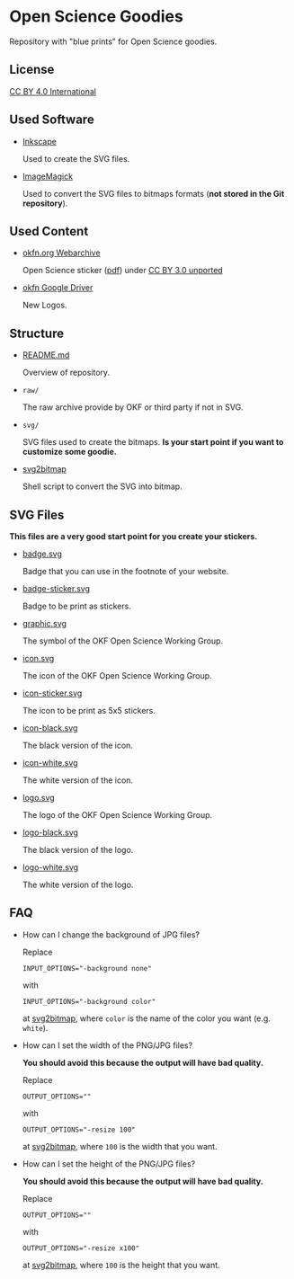 Open Science Goodies
====================

Repository with "blue prints" for Open Science goodies.

License
-------

[CC BY 4.0 International](http://creativecommons.org/licenses/by/4.0/)

Used Software
-------------

-   [Inkscape](https://inkscape.org/)

    Used to create the SVG files.
-   [ImageMagick](http://imagemagick.org/)

    Used to convert the SVG files to bitmaps formats
    (**not stored in the Git repository**).

Used Content
------------

-   [okfn.org Webarchive](http://www.google.de/imgres?imgurl=http%3A%2F%2Fwebarchive.okfn.org%2Fokfn.org%2F201404%2Fwp-content%2Fuploads%2F2013%2F11%2Fopenscience-sticker.png&imgrefurl=http%3A%2F%2Fwebarchive.okfn.org%2Fokfn.org%2F201404%2Fmedia%2F&h=72&w=329&tbnid=ucA4njWK5xtSzM%3A&zoom=1&docid=-ThchW7j-sAwnM&ei=NmyZVJLJLIzEPPeLgZgJ&tbm=isch&client=ubuntu&iact=rc&uact=3&dur=208&page=1&start=0&ndsp=48&ved=0CG0QrQMwFg)

    Open Science sticker ([pdf](http://webarchive.okfn.org/okfn.org/201404/assets.okfn.org/p/okfn/media/open-science.pdf)) under [CC BY 3.0 unported](http://creativecommons.org/licenses/by/3.0/)
-   [okfn Google Driver](https://drive.google.com/?tab=mo&pli=1&authuser=0#folders/0ByBC-sFwdwtJU3BObG9UX1V4alk)

    New Logos.

Structure
---------

-   [README.md](README.md)

    Overview of repository.
-   `raw/`

    The raw archive provide by OKF or third party if not in SVG.
-   `svg/`

    SVG files used to create the bitmaps. **Is your start point if you want to
    customize some goodie.**
-   [svg2bitmap](svg2bitmap)

    Shell script to convert the SVG into bitmap.

SVG Files
---------

**This files are a very good start point for you create your stickers.**

-   [badge.svg](badge.svg)

    Badge that you can use in the footnote of your website.
-   [badge-sticker.svg](badge-sticker.svg)

    Badge to be print as stickers.
-   [graphic.svg](graphic.svg)

    The symbol of the OKF Open Science Working Group.
-   [icon.svg](icon.svg)

    The icon of the OKF Open Science Working Group.
-   [icon-sticker.svg](icon-sticker.svg)

    The icon to be print as 5x5 stickers.
-   [icon-black.svg](icon-black.svg)

    The black version of the icon.
-   [icon-white.svg](icon-white.svg)

    The white version of the icon.
-   [logo.svg](logo.svg)

    The logo of the OKF Open Science Working Group.
-   [logo-black.svg](logo-black.svg)

    The black version of the logo.
-   [logo-white.svg](logo-white.svg)

    The white version of the logo.

FAQ
---

-   How can I change the background of JPG files?

    Replace

    ~~~
    INPUT_OPTIONS="-background none"
    ~~~

    with

    ~~~
    INPUT_OPTIONS="-background color"
    ~~~

    at [svg2bitmap](svg2bitmap), where `color` is the name of the color you want
    (e.g. `white`).
-   How can I set the width of the PNG/JPG files?

    **You should avoid this because the output will have bad quality.**

    Replace

    ~~~
    OUTPUT_OPTIONS=""
    ~~~

    with

    ~~~
    OUTPUT_OPTIONS="-resize 100"
    ~~~

    at [svg2bitmap](svg2bitmap), where `100` is the width that you want.
-   How can I set the height of the PNG/JPG files?

    **You should avoid this because the output will have bad quality.**

    Replace

    ~~~
    OUTPUT_OPTIONS=""
    ~~~

    with

    ~~~
    OUTPUT_OPTIONS="-resize x100"
    ~~~

    at [svg2bitmap](svg2bitmap), where `100` is the height that you want.
